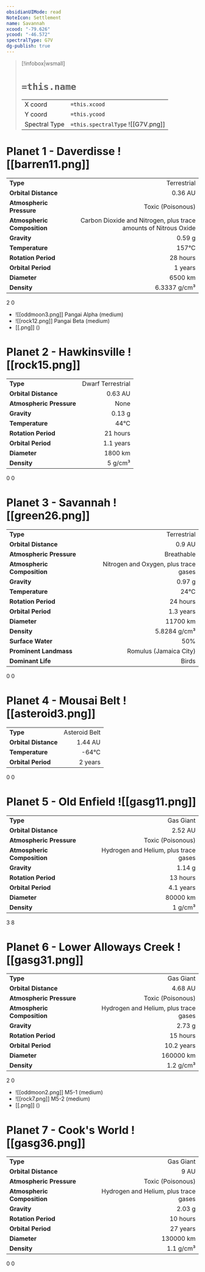 ```yaml
---
obsidianUIMode: read
NoteIcon: Settlement
name: Savannah
xcood: "-79.626"
ycood: "-46.572"
spectralType: G7V
dg-publish: true
---
```

> [!infobox|wsmall]
> # `=this.name`
> | | |
> | - | - |
> | X coord | `=this.xcood` |
> | Y coord| `=this.ycood` |
> | Spectral Type | `=this.spectralType` ![[G7V.png]] |

# Planet 1 - Daverdisse ![[barren11.png]]
|                             |                           |
| --------------------------- | -------------------------:|
| **Type**                    |             Terrestrial |
| **Orbital Distance**        |   0.36 AU |
| **Atmospheric Pressure**    |       Toxic (Poisonous) |
| **Atmospheric Composition** |      Carbon Dioxide and Nitrogen, plus trace amounts of Nitrous Oxide |
| **Gravity**                 |        0.59 g |
| **Temperature**             |    157°C |
| **Rotation Period**         |  28 hours |
| **Orbital Period** | 1 years |
| **Diameter**                |      6500 km | 
| **Density**                 |    6.3337 g/cm³ |



2
0

- ![[oddmoon3.png]] Pangai Alpha (medium)
- ![[rock12.png]] Pangai Beta (medium)
- [[.png]]  ()

# Planet 2 - Hawkinsville ![[rock15.png]]
|                             |                           |
| --------------------------- | -------------------------:|
| **Type**                    |             Dwarf Terrestrial |
| **Orbital Distance**        |   0.63 AU |
| **Atmospheric Pressure**    |       None |
| **Gravity**                 |        0.13 g |
| **Temperature**             |    44°C |
| **Rotation Period**         |  21 hours |
| **Orbital Period** | 1.1 years |
| **Diameter**                |      1800 km | 
| **Density**                 |    5 g/cm³ |



0
0



# Planet 3 - Savannah ![[green26.png]]
|                             |                           |
| --------------------------- | -------------------------:|
| **Type**                    |             Terrestrial |
| **Orbital Distance**        |   0.9 AU |
| **Atmospheric Pressure**    |       Breathable |
| **Atmospheric Composition** |      Nitrogen and Oxygen, plus trace gases |
| **Gravity**                 |        0.97 g |
| **Temperature**             |    24°C |
| **Rotation Period**         |  24 hours |
| **Orbital Period** | 1.3 years |
| **Diameter**                |      11700 km | 
| **Density**                 |    5.8284 g/cm³ |
| **Surface Water**           |           50% | 
| **Prominent Landmass**      |         Romulus (Jamaica City) | 
| **Dominant Life**           |         Birds |



0
0



# Planet 4 - Mousai Belt ![[asteroid3.png]]
|                             |                           |
| --------------------------- | -------------------------:|
| **Type**                    |             Asteroid Belt |
| **Orbital Distance**        |   1.44 AU |
| **Temperature**             |    -64°C |
| **Orbital Period** | 2 years |



0
0



# Planet 5 - Old Enfield ![[gasg11.png]]
|                             |                           |
| --------------------------- | -------------------------:|
| **Type**                    |             Gas Giant |
| **Orbital Distance**        |   2.52 AU |
| **Atmospheric Pressure**    |       Toxic (Poisonous) |
| **Atmospheric Composition** |      Hydrogen and Helium, plus trace gases |
| **Gravity**                 |        1.14 g |
| **Rotation Period**         |  13 hours |
| **Orbital Period** | 4.1 years |
| **Diameter**                |      80000 km | 
| **Density**                 |    1 g/cm³ |



3
8



# Planet 6 - Lower Alloways Creek ![[gasg31.png]]
|                             |                           |
| --------------------------- | -------------------------:|
| **Type**                    |             Gas Giant |
| **Orbital Distance**        |   4.68 AU |
| **Atmospheric Pressure**    |       Toxic (Poisonous) |
| **Atmospheric Composition** |      Hydrogen and Helium, plus trace gases |
| **Gravity**                 |        2.73 g |
| **Rotation Period**         |  15 hours |
| **Orbital Period** | 10.2 years |
| **Diameter**                |      160000 km | 
| **Density**                 |    1.2 g/cm³ |



2
0

- ![[oddmoon2.png]] M5-1 (medium)
- ![[rock7.png]] M5-2 (medium)
- [[.png]]  ()

# Planet 7 - Cook's World ![[gasg36.png]]
|                             |                           |
| --------------------------- | -------------------------:|
| **Type**                    |             Gas Giant |
| **Orbital Distance**        |   9 AU |
| **Atmospheric Pressure**    |       Toxic (Poisonous) |
| **Atmospheric Composition** |      Hydrogen and Helium, plus trace gases |
| **Gravity**                 |        2.03 g |
| **Rotation Period**         |  10 hours |
| **Orbital Period** | 27 years |
| **Diameter**                |      130000 km | 
| **Density**                 |    1.1 g/cm³ |



0
0



